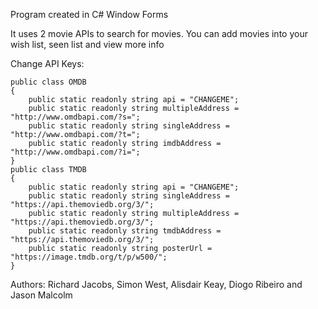 Program created in C# Window Forms

It uses 2 movie APIs to search for movies. You can add movies into your wish list, seen list and view more info

Change API Keys:

    public class OMDB
    {
        public static readonly string api = "CHANGEME";
        public static readonly string multipleAddress = "http://www.omdbapi.com/?s=";
        public static readonly string singleAddress = "http://www.omdbapi.com/?t=";
        public static readonly string imdbAddress = "http://www.omdbapi.com/?i=";
    }
    public class TMDB
    {
        public static readonly string api = "CHANGEME";
        public static readonly string singleAddress = "https://api.themoviedb.org/3/";
        public static readonly string multipleAddress = "https://api.themoviedb.org/3/";
        public static readonly string tmdbAddress = "https://api.themoviedb.org/3/";
        public static readonly string posterUrl = "https://image.tmdb.org/t/p/w500/";
    }

Authors: Richard Jacobs, Simon West, Alisdair Keay, Diogo Ribeiro and Jason Malcolm
